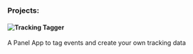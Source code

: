 ### Projects:

#### ![Tracking Tagger](https://github.com/znstrider/tracking_tagger)
A Panel App to tag events and create your own tracking data
